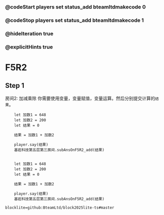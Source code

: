 ### @codeStart players set status_add bteamltdmakecode 0
### @codeStop players set status_add bteamltdmakecode 1

### @hideIteration true
### @explicitHints true

# F5R2

## Step 1
房间2: 加减乘除
你需要使用变量，变量赋值，变量运算。然后分别提交计算的``结果``。

```ghost
    let 加数1 = 648
    let 加数2 = 200
    let 结果 = 0
    
    结果 = 加数1 + 加数2

    player.say(结果)
    基岩科技第五层第三房间.subAnsOnF5R2_add(结果)
```
```template

    let 加数1 = 648
    let 加数2 = 200
    let 结果 = 0
    
    结果 = 加数1 + 加数2

    player.say(结果)
    基岩科技第五层第三房间.subAnsOnF5R2_add(结果)
```

```package
blocklite=github:BteamLtd/block2025lite-ts#master
```
